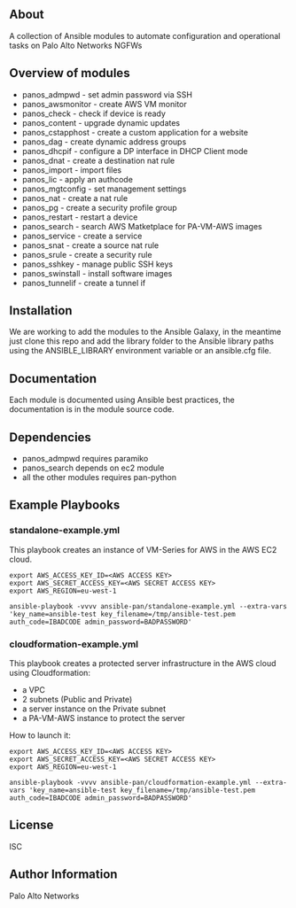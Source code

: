 About
-----

A collection of Ansible modules to automate configuration and operational tasks on Palo Alto Networks NGFWs

Overview of modules
-------------------

- panos_admpwd - set admin password via SSH
- panos_awsmonitor - create AWS VM monitor
- panos_check - check if device is ready
- panos_content - upgrade dynamic updates
- panos_cstapphost - create a custom application for a website
- panos_dag - create dynamic address groups
- panos_dhcpif - configure a DP interface in DHCP Client mode
- panos_dnat - create a destination nat rule
- panos_import - import files
- panos_lic - apply an authcode
- panos_mgtconfig - set management settings
- panos_nat - create a nat rule
- panos_pg - create a security profile group
- panos_restart - restart a device
- panos_search - search AWS Matketplace for PA-VM-AWS images
- panos_service - create a service
- panos_snat - create a source nat rule
- panos_srule - create a security rule
- panos_sshkey - manage public SSH keys
- panos_swinstall - install software images
- panos_tunnelif - create a tunnel if

Installation
--------------

We are working to add the modules to the Ansible Galaxy, in the meantime just clone this repo and add the library folder to the Ansible library paths using the ANSIBLE_LIBRARY environment variable or an ansible.cfg file.

Documentation
-------------

Each module is documented using Ansible best practices, the documentation is in the module source code.

Dependencies
------------

- panos_admpwd requires paramiko
- panos_search depends on ec2 module
- all the other modules requires pan-python

Example Playbooks
-----------------

### standalone-example.yml

This playbook creates an instance of VM-Series for AWS in the AWS EC2 cloud.

	export AWS_ACCESS_KEY_ID=<AWS ACCESS KEY>
	export AWS_SECRET_ACCESS_KEY=<AWS SECRET ACCESS KEY>
	export AWS_REGION=eu-west-1

	ansible-playbook -vvvv ansible-pan/standalone-example.yml --extra-vars 'key_name=ansible-test key_filename=/tmp/ansible-test.pem auth_code=IBADCODE admin_password=BADPASSWORD'

### cloudformation-example.yml

This playbook creates a protected server infrastructure in the AWS cloud using Cloudformation:

- a VPC
- 2 subnets (Public and Private)
- a server instance on the Private subnet
- a PA-VM-AWS instance to protect the server

How to launch it:

	export AWS_ACCESS_KEY_ID=<AWS ACCESS KEY>
	export AWS_SECRET_ACCESS_KEY=<AWS SECRET ACCESS KEY>
	export AWS_REGION=eu-west-1

	ansible-playbook -vvvv ansible-pan/cloudformation-example.yml --extra-vars 'key_name=ansible-test key_filename=/tmp/ansible-test.pem auth_code=IBADCODE admin_password=BADPASSWORD'

License
-------

ISC

Author Information
------------------

Palo Alto Networks

